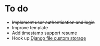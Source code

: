 # To do

- ~~Implement user authentication and login~~
- Improve template
- Add timestamp support resume
- Hook up [Django file custom storage](https://github.com/largescale-dfss/django-file-custom-storage)
